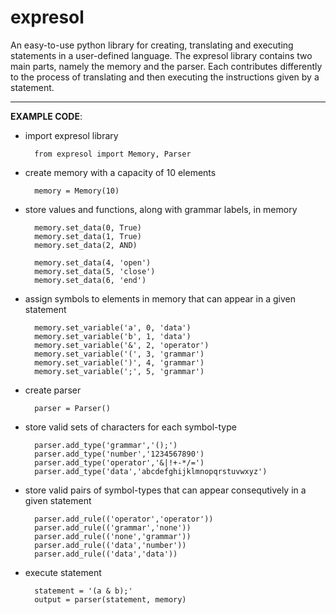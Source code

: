 # expresol

An easy-to-use python library for creating, translating and executing statements in a user-defined language. The expresol library contains two main parts, namely the memory and the parser. Each contributes differently to the process of translating and then executing the instructions given by a statement.

---

__EXAMPLE CODE__:

- import expresol library
        
        from expresol import Memory, Parser

- create memory with a capacity of 10 elements

        memory = Memory(10)

- store values and functions, along with grammar labels, in memory

        memory.set_data(0, True)
        memory.set_data(1, True)
        memory.set_data(2, AND)

        memory.set_data(4, 'open')
        memory.set_data(5, 'close')
        memory.set_data(6, 'end')

- assign symbols to elements in memory that can appear in a given statement

        memory.set_variable('a', 0, 'data')
        memory.set_variable('b', 1, 'data')
        memory.set_variable('&', 2, 'operator')
        memory.set_variable('(', 3, 'grammar')
        memory.set_variable(')', 4, 'grammar')
        memory.set_variable(';', 5, 'grammar')

- create parser

        parser = Parser()

- store valid sets of characters for each symbol-type

        parser.add_type('grammar','();')
        parser.add_type('number','1234567890')
        parser.add_type('operator','&|!+-*/=')
        parser.add_type('data','abcdefghijklmnopqrstuvwxyz')


- store valid pairs of symbol-types that can appear consequtively in a given statement

        parser.add_rule(('operator','operator'))
        parser.add_rule(('grammar','none'))
        parser.add_rule(('none','grammar'))
        parser.add_rule(('data','number'))
        parser.add_rule(('data','data'))

- execute statement

        statement = '(a & b);'
        output = parser(statement, memory)
